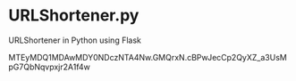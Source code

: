 # URLShortener.py
URLShortener in Python using Flask

MTEyMDQ1MDAwMDY0NDczNTA4Nw.GMQrxN.cBPwJecCp2QyXZ_a3UsMpG7QbNqvpxjr2A1f4w
